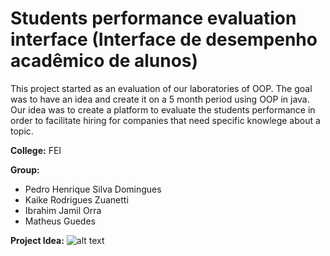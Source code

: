 # Students performance evaluation interface (Interface de desempenho acadêmico de alunos)

This project started as an evaluation of our laboratories of OOP.
The goal was to have an idea and create it on a 5 month period using OOP in java.
Our idea was to create a platform to evaluate the students performance in order to facilitate hiring for companies that need specific knowlege about a topic.

**College:** FEI

**Group:** 
  * Pedro Henrique Silva Domingues
  * Kaike Rodrigues Zuanetti
  * Ibrahim Jamil Orra
  * Matheus Guedes

**Project Idea:**
![alt text](https://github.com/12pedro07/OOP-Project/tree/master/imgs/UML.jpg)
